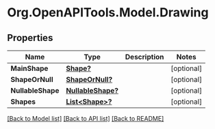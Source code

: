 # Org.OpenAPITools.Model.Drawing

## Properties

Name | Type | Description | Notes
------------ | ------------- | ------------- | -------------
**MainShape** | [**Shape?**](Shape.md) |  | [optional] 
**ShapeOrNull** | [**ShapeOrNull?**](ShapeOrNull.md) |  | [optional] 
**NullableShape** | [**NullableShape?**](NullableShape.md) |  | [optional] 
**Shapes** | [**List&lt;Shape&gt;?**](Shape.md) |  | [optional] 

[[Back to Model list]](../README.md#documentation-for-models) [[Back to API list]](../README.md#documentation-for-api-endpoints) [[Back to README]](../README.md)

